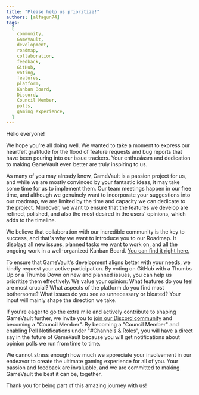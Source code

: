 ```yaml
---
title: "Please help us prioritize!"
authors: [alfagun74]
tags:
  [
    community,
    GameVault,
    development,
    roadmap,
    collaboration,
    feedback,
    GitHub,
    voting,
    features,
    platform,
    Kanban Board,
    Discord,
    Council Member,
    polls,
    gaming experience,
  ]
---
```


Hello everyone!

We hope you're all doing well. We wanted to take a moment to express our heartfelt gratitude for the flood of feature requests and bug reports that have been pouring into our issue trackers. Your enthusiasm and dedication to making GameVault even better are truly inspiring to us.

As many of you may already know, GameVault is a passion project for us, and while we are mostly convinced by your fantastic ideas, it may take some time for us to implement them. Our team meetings happen in our free time, and although we genuinely want to incorporate your suggestions into our roadmap, we are limited by the time and capacity we can dedicate to the project. Moreover, we want to ensure that the features we develop are refined, polished, and also the most desired in the users' opinions, which adds to the timeline.

We believe that collaboration with our incredible community is the key to success, and that's why we want to introduce you to our Roadmap. It displays all new issues, planned tasks we want to work on, and all the ongoing work in a well-organized Kanban Board. [You can find it right here.](https://github.com/orgs/Phalcode/projects/4)

To ensure that GameVault's development aligns better with your needs, we kindly request your active participation. By voting on GitHub with a Thumbs Up or a Thumbs Down on new and planned issues, you can help us prioritize them effectively. We value your opinion: What features do you feel are most crucial? What aspects of the platform do you find most bothersome? What issues do you see as unnecessary or bloated? Your input will mainly shape the direction we take.

If you're eager to go the extra mile and actively contribute to shaping GameVault further, we invite you to [join our Discord community](https://discord.gg/NEdNen2dSu) and becoming a "Council Member". By becoming a "Council Member" and enabling Poll Notifications under "#Channels & Roles", you will have a direct say in the future of GameVault because you will get notifications about opinion polls we run from time to time.

We cannot stress enough how much we appreciate your involvement in our endeavor to create the ultimate gaming experience for all of you. Your passion and feedback are invaluable, and we are committed to making GameVault the best it can be, together.

Thank you for being part of this amazing journey with us!

